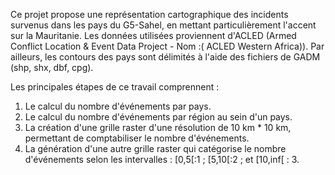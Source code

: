 Ce projet propose une représentation cartographique des incidents survenus dans les pays du G5-Sahel, en mettant particulièrement l'accent sur la Mauritanie. Les données utilisées proviennent d'ACLED (Armed Conflict Location & Event Data Project - Nom :( ACLED Western Africa)). Par ailleurs, les contours des pays sont délimités à l'aide des fichiers de GADM (shp, shx, dbf, cpg).

Les principales étapes de ce travail comprennent :
1) Le calcul du nombre d'événements par pays.
2) Le calcul du nombre d'événements par région au sein d'un pays.
3) La création d'une grille raster d'une résolution de 10 km * 10 km, permettant de comptabiliser le nombre d'événements.
4) La génération d'une autre grille raster qui catégorise le nombre d'événements selon les intervalles : [0,5[:1 ; [5,10[:2 ; et [10,inf[ : 3.
